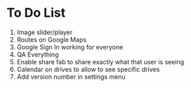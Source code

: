 # To Do List

1. Image slider/player
2. Routes on Google Maps
3. Google Sign In working for everyone
4. QA Everything
5. Enable share fab to share exactly what that user is seeing
6. Calendar on drives to allow to see specific drives
7. Add version number in settings menu
